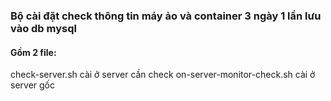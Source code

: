 ### Bộ cài đặt check thông tin máy ảo và container 3 ngày 1 lần lưu vào db mysql

#### Gồm 2 file: 
check-server.sh cài ở server cần check
on-server-monitor-check.sh cài ở server gốc

